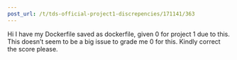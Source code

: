 ```yaml
---
post_url: /t/tds-official-project1-discrepencies/171141/363
---
```

Hi I have my Dockerfile saved as dockerfile, given 0 for project 1 due to this. This doesn’t seem to be a big issue to grade me 0 for this. Kindly correct the score please.